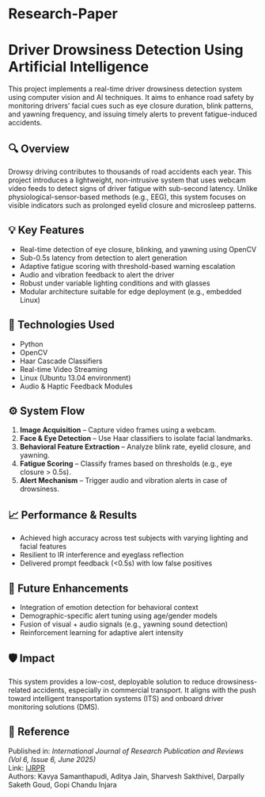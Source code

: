 # Research-Paper
# Driver Drowsiness Detection Using Artificial Intelligence

This project implements a real-time driver drowsiness detection system using computer vision and AI techniques. It aims to enhance road safety by monitoring drivers’ facial cues such as eye closure duration, blink patterns, and yawning frequency, and issuing timely alerts to prevent fatigue-induced accidents.

## 🔍 Overview

Drowsy driving contributes to thousands of road accidents each year. This project introduces a lightweight, non-intrusive system that uses webcam video feeds to detect signs of driver fatigue with sub-second latency. Unlike physiological-sensor-based methods (e.g., EEG), this system focuses on visible indicators such as prolonged eyelid closure and microsleep patterns.

## 💡 Key Features

- Real-time detection of eye closure, blinking, and yawning using OpenCV
- Sub-0.5s latency from detection to alert generation
- Adaptive fatigue scoring with threshold-based warning escalation
- Audio and vibration feedback to alert the driver
- Robust under variable lighting conditions and with glasses
- Modular architecture suitable for edge deployment (e.g., embedded Linux)

## 🧠 Technologies Used

- Python
- OpenCV
- Haar Cascade Classifiers
- Real-time Video Streaming
- Linux (Ubuntu 13.04 environment)
- Audio & Haptic Feedback Modules

## ⚙️ System Flow

1. **Image Acquisition** – Capture video frames using a webcam.
2. **Face & Eye Detection** – Use Haar classifiers to isolate facial landmarks.
3. **Behavioral Feature Extraction** – Analyze blink rate, eyelid closure, and yawning.
4. **Fatigue Scoring** – Classify frames based on thresholds (e.g., eye closure > 0.5s).
5. **Alert Mechanism** – Trigger audio and vibration alerts in case of drowsiness.

## 📈 Performance & Results

- Achieved high accuracy across test subjects with varying lighting and facial features
- Resilient to IR interference and eyeglass reflection
- Delivered prompt feedback (<0.5s) with low false positives

## 🚀 Future Enhancements

- Integration of emotion detection for behavioral context
- Demographic-specific alert tuning using age/gender models
- Fusion of visual + audio signals (e.g., yawning sound detection)
- Reinforcement learning for adaptive alert intensity

## 🛡️ Impact

This system provides a low-cost, deployable solution to reduce drowsiness-related accidents, especially in commercial transport. It aligns with the push toward intelligent transportation systems (ITS) and onboard driver monitoring solutions (DMS).

## 📄 Reference

Published in: *International Journal of Research Publication and Reviews (Vol 6, Issue 6, June 2025)*  
Link: [IJRPR](http://www.ijrpr.com/)  
Authors: Kavya Samanthapudi, Aditya Jain, Sharvesh Sakthivel, Darpally Saketh Goud,
Gopi Chandu Injara
